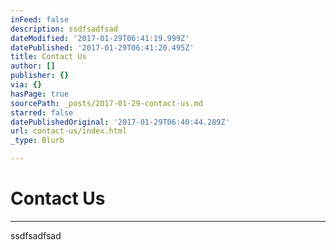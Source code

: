 ```yaml
---
inFeed: false
description: ssdfsadfsad
dateModified: '2017-01-29T06:41:19.999Z'
datePublished: '2017-01-29T06:41:20.495Z'
title: Contact Us
author: []
publisher: {}
via: {}
hasPage: true
sourcePath: _posts/2017-01-29-contact-us.md
starred: false
datePublishedOriginal: '2017-01-29T06:40:44.289Z'
url: contact-us/index.html
_type: Blurb

---
```

# Contact Us

---

ssdfsadfsad